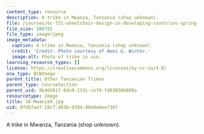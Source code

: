 ```yaml
---
content_type: resource
description: A trike in Mwanza, Tanzania (shop unknown).
file: /courses/ec-721-wheelchair-design-in-developing-countries-spring-2009/0fd5faef18c7d83b039489e9e0eef36f_16-Mwanza9.jpg
file_size: 100781
file_type: image/jpeg
image_metadata:
  caption: A trike in Mwanza, Tanzania (shop unknown).
  credit: 'Credit: Photo courtesy of Amos G. Winter.'
  image-alt: Photo of trike in use.
learning_resource_types: []
license: https://creativecommons.org/licenses/by-nc-sa/4.0/
ocw_type: OCWImage
parent_title: Other Tanzanian Trikes
parent_type: CourseSection
parent_uid: 9bddd81f-6dc0-133c-cef0-fd83036b889a
resourcetype: Image
title: 16-Mwanza9.jpg
uid: 0fd5faef-18c7-d83b-0394-89e9e0eef36f
---
```

A trike in Mwanza, Tanzania (shop unknown).